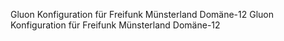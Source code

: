 Gluon Konfiguration für Freifunk Münsterland Domäne-12
Gluon Konfiguration für Freifunk Münsterland Domäne-12
